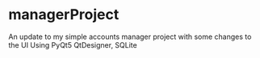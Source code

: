 # managerProject
 An update to my simple accounts manager project with some changes to the UI
 Using PyQt5 QtDesigner, SQLite
